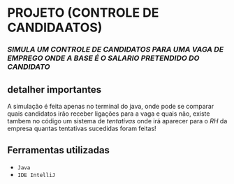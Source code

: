 # **PROJETO (CONTROLE DE CANDIDAATOS)**

### *SIMULA UM CONTROLE DE CANDIDATOS PARA UMA VAGA DE EMPREGO ONDE A BASE É O SALARIO PRETENDIDO DO CANDIDATO*

## **detalher importantes**

A simulação é feita apenas no terminal do java, onde pode se comparar quais candidatos irão receber ligações para a vaga e quais não, existe tambem no código um sistema de *tentativas* onde irá aparecer para o *RH* da empresa quantas tentativas sucedidas foram feitas!

## Ferramentas utilizadas

- `Java`
- `IDE IntelliJ`
